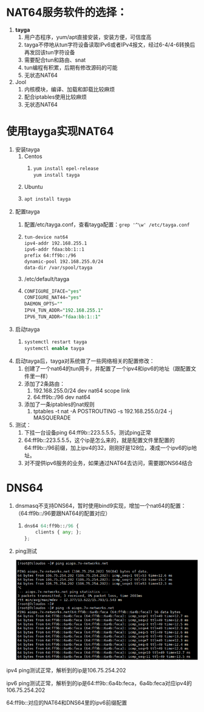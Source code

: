 # NAT64服务软件的选择：

1. **tayga**
   1. 用户态程序，yum/apt直接安装，安装方便，可信度高
   2. tayga不停地从tun字符设备读取IPv6或者IPv4报文，经过6-4/4-6转换后再发回该tun字符设备
   3. 需要配合tun和路由、snat
   4. tun编程有积累，后期有修改源码的可能
   5. 无状态NAT64
2. Jool
   1. 内核模块，编译、加载和卸载比较麻烦
   2. 配合iptables使用比较麻烦
   3. 无状态NAT64

# 使用tayga实现NAT64

1. 安装tayga
   1. Centos
      1. ```Bash
         yum install epel-release
         yum install tayga
         ```
   2. Ubuntu
   3. ```Bash
      apt install tayga
      ```
2. 配置tayga
   1. 配置/etc/tayga.conf，查看tayga配置：`grep '^\w' /etc/tayga.conf` 
   2. ```Plain
      tun-device nat64
      ipv4-addr 192.168.255.1
      ipv6-addr fdaa:bb:1::1
      prefix 64:ff9b::/96
      dynamic-pool 192.168.255.0/24
      data-dir /var/spool/tayga
      ```

   3. /etc/default/tayga
   4. ```SQL
      CONFIGURE_IFACE="yes"
      CONFIGURE_NAT44="yes"
      DAEMON_OPTS=""
      IPV4_TUN_ADDR="192.168.255.1"
      IPV6_TUN_ADDR="fdaa:bb:1::1"
      ```
3. 启动tayga
   1. ```SQL
      systemctl restart tayga
      systemctl enable tayga
      ```
4. 启动tayga后，tayga对系统做了一些网络相关的配置修改：
   1. 创建了一个nat64的tun网卡，并配置了一个ipv4和ipv6的地址（跟配置文件里一样）
   2. 添加了2条路由：
      1. 192.168.255.0/24 dev nat64 scope link
      2. 64:ff9b::/96 dev nat64
   3. 添加了一条iptables的nat规则
      1. tptables -t nat -A POSTROUTING -s 192.168.255.0/24 -j MASQUERADE
5. 测试：
   1. 下挂一台设备ping 64:ff9b::223.5.5.5，测试ping正常
   2. 64:ff9b::223.5.5.5，这个ip是怎么来的，就是配置文件里配置的64:ff9b::/96前缀，加上ipv4的32，刚刚好是128位，凑成一个ipv6的ip地址。
   3. 对不提供ipv6服务的业务，如果通过NAT64去访问，需要跟DNS64结合

# DNS64

1. dnsmasq不支持DNS64，暂时使用bind9实现，增加一个nat64的配置：（64:ff9b::/96要跟NAT64的配置对应）

   1. ```Python
      dns64 64:ff9b::/96 {
          clients { any; };
      };
      ```

2. ping测试

   ![](./img/18af0f6a.png)

ipv4 ping测试正常，解析到的ip是106.75.254.202

ipv6 ping测试正常，解析到的ip是64:ff9b::6a4b:feca，6a4b:feca对应ipv4的106.75.254.202

64:ff9b::对应的NAT64和DNS64里的ipv6前缀配置